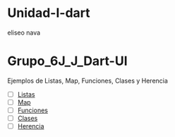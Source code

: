 # Unidad-I-dart
eliseo nava
# Grupo_6J_J_Dart-UI
Ejemplos de Listas, Map, Funciones, Clases y Herencia

 - [ ] [Listas](https://dartpad.dartlang.org/68b6fb1921410c5948bb)
 - [ ] [Map](https://dartpad.dartlang.org/72cf687744281b69d7a0)
 - [ ] [Funciones](https://dartpad.dartlang.org/a1d5666d6b54a45eb170b897895cf757)
 - [ ] [Clases](https://dartpad.dartlang.org/d3bd83918d21b6d5f778bdc69c3d36d6)
 - [ ] [Herencia](https://dartpad.dartlang.org/d3bd83918d21b6d5f778bdc69c3d36d6)
